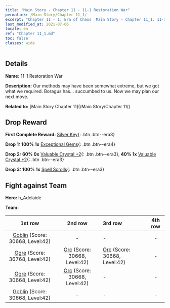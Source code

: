 ```yaml
---
title: "Main Story - Chapter 11 - 11-1 Restoration War"
permalink: /Main Story/Chapter 11_1/
excerpt: "Chapter 11 - 1. Era of Chaos  Main Story - Chapter 11_1. 11-1 Restoration War"
last_modified_at: 2021-07-06
locale: en
ref: "Chapter 11_1.md"
toc: false
classes: wide
---
```


## Details

 **Name:** 11-1 Restoration War

 **Description:** Our methods may have been somewhat extreme, but we got what we required. Boragus has... succumbed to us. Now we may plan our next move.

 **Related to:** [Main Story Chapter 11](/Main Story/Chapter 11/)

## Drop Reward

 **First Complete Reward:** [Silver Key](/Items/con_693/){: .btn .btn--era3}

 **Drop 1:** **100% 1x** [Exceptional Gems](/Items/mat_37/){: .btn .btn--era4}

 **Drop 2:** **60% 0x** [Valuable Crystal +2](/Items/mat_31/){: .btn .btn--era3}, **40% 1x** [Valuable Crystal +2](/Items/mat_31/){: .btn .btn--era3}

 **Drop 3:** **100% 1x** [Spell Scrolls](/Items/con_694/){: .btn .btn--era3}


## Fight against Team
 **Hero:** h_Adelaide

 **Team:**


  | 1st row | 2nd row | 3rd row | 4th row |
  |:----:|:----:|:----|:----:|
  | [Goblin](/units/Goblin/) (Score: 30668, Level:42)  | - | - | - |
  | [Ogre](/units/Ogre/) (Score: 36768, Level:42)  | [Orc](/units/Orc/) (Score: 30668, Level:42)  | [Orc](/units/Orc/) (Score: 30668, Level:42)  | - |
  | [Ogre](/units/Ogre/) (Score: 30668, Level:42)  | [Orc](/units/Orc/) (Score: 30668, Level:42)  | - | - |
  | [Goblin](/units/Goblin/) (Score: 30668, Level:42)  | - | - | - |


